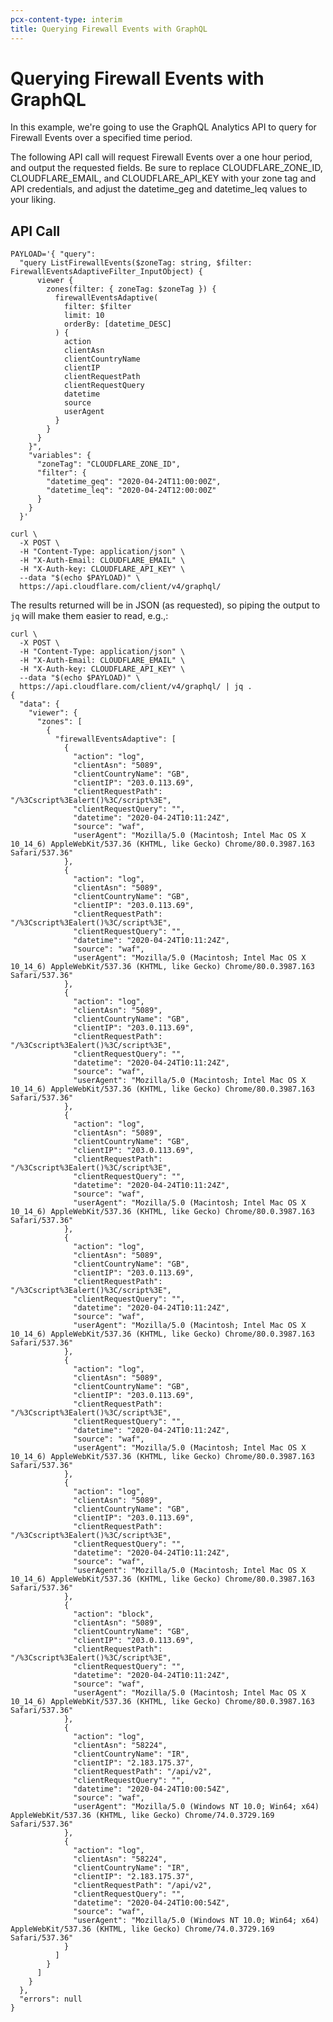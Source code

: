 ```yaml
---
pcx-content-type: interim
title: Querying Firewall Events with GraphQL
---
```


# Querying Firewall Events with GraphQL

In this example, we're going to use the GraphQL Analytics API to query for Firewall Events over a specified time period.

The following API call will request Firewall Events over a one hour period, and output the requested fields. Be sure to replace CLOUDFLARE\_ZONE\_ID, CLOUDFLARE\_EMAIL, and CLOUDFLARE\_API\_KEY with your zone tag and API credentials, and adjust the datetime\_geg and datetime\_leq values to your liking.

## API Call

    PAYLOAD='{ "query":
      "query ListFirewallEvents($zoneTag: string, $filter: FirewallEventsAdaptiveFilter_InputObject) {
          viewer {
            zones(filter: { zoneTag: $zoneTag }) {
              firewallEventsAdaptive(
                filter: $filter
                limit: 10
                orderBy: [datetime_DESC]
              ) {
                action
                clientAsn
                clientCountryName
                clientIP
                clientRequestPath
                clientRequestQuery
                datetime
                source
                userAgent
              }
            }
          }
        }",
        "variables": {
          "zoneTag": "CLOUDFLARE_ZONE_ID",
          "filter": {
            "datetime_geq": "2020-04-24T11:00:00Z",
            "datetime_leq": "2020-04-24T12:00:00Z"
          }
        }
      }'

    curl \
      -X POST \
      -H "Content-Type: application/json" \
      -H "X-Auth-Email: CLOUDFLARE_EMAIL" \
      -H "X-Auth-key: CLOUDFLARE_API_KEY" \
      --data "$(echo $PAYLOAD)" \
      https://api.cloudflare.com/client/v4/graphql/

The results returned will be in JSON (as requested), so piping the output to `jq` will make them easier to read, e.g.,:

    curl \
      -X POST \
      -H "Content-Type: application/json" \
      -H "X-Auth-Email: CLOUDFLARE_EMAIL" \
      -H "X-Auth-key: CLOUDFLARE_API_KEY" \
      --data "$(echo $PAYLOAD)" \
      https://api.cloudflare.com/client/v4/graphql/ | jq .
    {
      "data": {
        "viewer": {
          "zones": [
            {
              "firewallEventsAdaptive": [
                {
                  "action": "log",
                  "clientAsn": "5089",
                  "clientCountryName": "GB",
                  "clientIP": "203.0.113.69",
                  "clientRequestPath": "/%3Cscript%3Ealert()%3C/script%3E",
                  "clientRequestQuery": "",
                  "datetime": "2020-04-24T10:11:24Z",
                  "source": "waf",
                  "userAgent": "Mozilla/5.0 (Macintosh; Intel Mac OS X 10_14_6) AppleWebKit/537.36 (KHTML, like Gecko) Chrome/80.0.3987.163 Safari/537.36"
                },
                {
                  "action": "log",
                  "clientAsn": "5089",
                  "clientCountryName": "GB",
                  "clientIP": "203.0.113.69",
                  "clientRequestPath": "/%3Cscript%3Ealert()%3C/script%3E",
                  "clientRequestQuery": "",
                  "datetime": "2020-04-24T10:11:24Z",
                  "source": "waf",
                  "userAgent": "Mozilla/5.0 (Macintosh; Intel Mac OS X 10_14_6) AppleWebKit/537.36 (KHTML, like Gecko) Chrome/80.0.3987.163 Safari/537.36"
                },
                {
                  "action": "log",
                  "clientAsn": "5089",
                  "clientCountryName": "GB",
                  "clientIP": "203.0.113.69",
                  "clientRequestPath": "/%3Cscript%3Ealert()%3C/script%3E",
                  "clientRequestQuery": "",
                  "datetime": "2020-04-24T10:11:24Z",
                  "source": "waf",
                  "userAgent": "Mozilla/5.0 (Macintosh; Intel Mac OS X 10_14_6) AppleWebKit/537.36 (KHTML, like Gecko) Chrome/80.0.3987.163 Safari/537.36"
                },
                {
                  "action": "log",
                  "clientAsn": "5089",
                  "clientCountryName": "GB",
                  "clientIP": "203.0.113.69",
                  "clientRequestPath": "/%3Cscript%3Ealert()%3C/script%3E",
                  "clientRequestQuery": "",
                  "datetime": "2020-04-24T10:11:24Z",
                  "source": "waf",
                  "userAgent": "Mozilla/5.0 (Macintosh; Intel Mac OS X 10_14_6) AppleWebKit/537.36 (KHTML, like Gecko) Chrome/80.0.3987.163 Safari/537.36"
                },
                {
                  "action": "log",
                  "clientAsn": "5089",
                  "clientCountryName": "GB",
                  "clientIP": "203.0.113.69",
                  "clientRequestPath": "/%3Cscript%3Ealert()%3C/script%3E",
                  "clientRequestQuery": "",
                  "datetime": "2020-04-24T10:11:24Z",
                  "source": "waf",
                  "userAgent": "Mozilla/5.0 (Macintosh; Intel Mac OS X 10_14_6) AppleWebKit/537.36 (KHTML, like Gecko) Chrome/80.0.3987.163 Safari/537.36"
                },
                {
                  "action": "log",
                  "clientAsn": "5089",
                  "clientCountryName": "GB",
                  "clientIP": "203.0.113.69",
                  "clientRequestPath": "/%3Cscript%3Ealert()%3C/script%3E",
                  "clientRequestQuery": "",
                  "datetime": "2020-04-24T10:11:24Z",
                  "source": "waf",
                  "userAgent": "Mozilla/5.0 (Macintosh; Intel Mac OS X 10_14_6) AppleWebKit/537.36 (KHTML, like Gecko) Chrome/80.0.3987.163 Safari/537.36"
                },
                {
                  "action": "log",
                  "clientAsn": "5089",
                  "clientCountryName": "GB",
                  "clientIP": "203.0.113.69",
                  "clientRequestPath": "/%3Cscript%3Ealert()%3C/script%3E",
                  "clientRequestQuery": "",
                  "datetime": "2020-04-24T10:11:24Z",
                  "source": "waf",
                  "userAgent": "Mozilla/5.0 (Macintosh; Intel Mac OS X 10_14_6) AppleWebKit/537.36 (KHTML, like Gecko) Chrome/80.0.3987.163 Safari/537.36"
                },
                {
                  "action": "block",
                  "clientAsn": "5089",
                  "clientCountryName": "GB",
                  "clientIP": "203.0.113.69",
                  "clientRequestPath": "/%3Cscript%3Ealert()%3C/script%3E",
                  "clientRequestQuery": "",
                  "datetime": "2020-04-24T10:11:24Z",
                  "source": "waf",
                  "userAgent": "Mozilla/5.0 (Macintosh; Intel Mac OS X 10_14_6) AppleWebKit/537.36 (KHTML, like Gecko) Chrome/80.0.3987.163 Safari/537.36"
                },
                {
                  "action": "log",
                  "clientAsn": "58224",
                  "clientCountryName": "IR",
                  "clientIP": "2.183.175.37",
                  "clientRequestPath": "/api/v2",
                  "clientRequestQuery": "",
                  "datetime": "2020-04-24T10:00:54Z",
                  "source": "waf",
                  "userAgent": "Mozilla/5.0 (Windows NT 10.0; Win64; x64) AppleWebKit/537.36 (KHTML, like Gecko) Chrome/74.0.3729.169 Safari/537.36"
                },
                {
                  "action": "log",
                  "clientAsn": "58224",
                  "clientCountryName": "IR",
                  "clientIP": "2.183.175.37",
                  "clientRequestPath": "/api/v2",
                  "clientRequestQuery": "",
                  "datetime": "2020-04-24T10:00:54Z",
                  "source": "waf",
                  "userAgent": "Mozilla/5.0 (Windows NT 10.0; Win64; x64) AppleWebKit/537.36 (KHTML, like Gecko) Chrome/74.0.3729.169 Safari/537.36"
                }
              ]
            }
          ]
        }
      },
      "errors": null
    }
